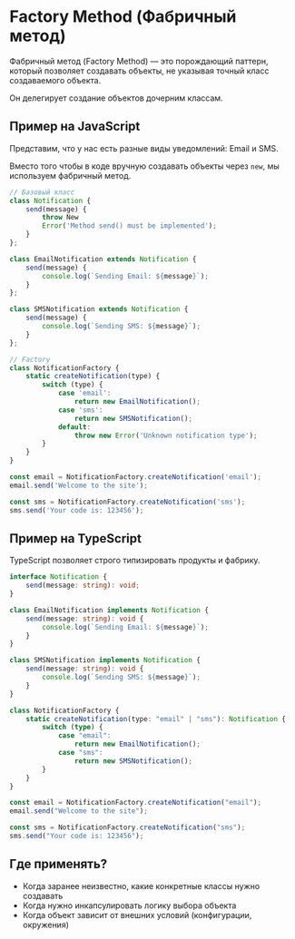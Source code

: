 # Factory Method (Фабричный метод)

Фабричный метод (Factory Method) — это порождающий паттерн, который позволяет создавать объекты, не указывая точный
класс создаваемого объекта.

Он делегирует создание объектов дочерним классам.

## Пример на JavaScript

Представим, что у нас есть разные виды уведомлений: Email и SMS.

Вместо того чтобы в коде вручную создавать объекты через `new`, мы используем фабричный метод.

```js
// Базовый класс
class Notification {
    send(message) {
        throw New
        Error('Method send() must be implemented');
    }
};

class EmailNotification extends Notification {
    send(message) {
        console.log(`Sending Email: ${message}`);
    }
};

class SMSNotification extends Notification {
    send(message) {
        console.log(`Sending SMS: ${message}`);
    }
};

// Factory
class NotificationFactory {
    static createNotification(type) {
        switch (type) {
            case 'email':
                return new EmailNotification();
            case 'sms':
                return new SMSNotification();
            default:
                throw new Error('Unknown notification type');
        }
    }
}

const email = NotificationFactory.createNotification('email');
email.send('Welcome to the site');

const sms = NotificationFactory.createNotification('sms');
sms.send('Your code is: 123456');
```

## Пример на TypeScript

TypeScript позволяет строго типизировать продукты и фабрику.

```ts
interface Notification {
    send(message: string): void;
}

class EmailNotification implements Notification {
    send(message: string): void {
        console.log(`Sending Email: ${message}`);
    }
}

class SMSNotification implements Notification {
    send(message: string): void {
        console.log(`Sending SMS: ${message}`);
    }
}

class NotificationFactory {
    static createNotification(type: "email" | "sms"): Notification {
        switch (type) {
            case "email":
                return new EmailNotification();
            case "sms":
                return new SMSNotification();
        }
    }
}

const email = NotificationFactory.createNotification("email");
email.send("Welcome to the site");

const sms = NotificationFactory.createNotification("sms");
sms.send("Your code is: 123456");
```

## Где применять?

* Когда заранее неизвестно, какие конкретные классы нужно создавать
* Когда нужно инкапсулировать логику выбора объекта
* Когда объект зависит от внешних условий (конфигурации, окружения)